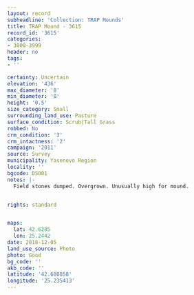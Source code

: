 ```yaml
---
layout: record
subheadline: 'Collection: TRAP Mounds'
title: TRAP Mound - 3615
record_id: '3615'
categories:
- 3000-3999
header: no
tags:
- ''

certainty: Uncertain
elevation: '436'
max_diameter: '8'
min_diameter: '8'
height: '0.5'
size_category: Small
surrounding_land_use: Pasture
surface_condition: Scrub|Tall Grass
robbed: No
crm_condition: '3'
crm_intactness: '2'
campaign: '2011'
source: Survey
municipality: Yasenovo Region
locality: ''
bgcode: DS001
notes: |-
  Field stones dumped. Overgrown. Unusually high for mound.


rights: standard


maps:
  lat: 42.6285
  lon: 25.2442
date: 2018-12-05
land_use_source: Photo
photo: Good
bg_code: ''
akb_code: ''
latitude: '42.680858'
longitude: '25.235413'
---
```

